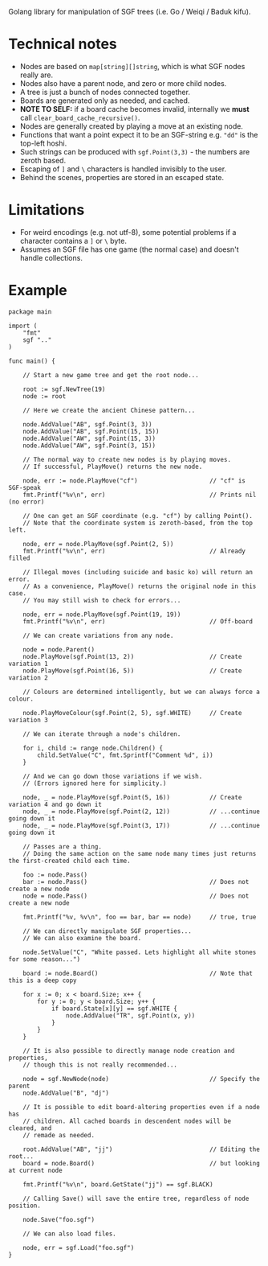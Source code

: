 Golang library for manipulation of SGF trees (i.e. Go / Weiqi / Baduk kifu).

# Technical notes

* Nodes are based on `map[string][]string`, which is what SGF nodes really are.
* Nodes also have a parent node, and zero or more child nodes.
* A tree is just a bunch of nodes connected together.
* Boards are generated only as needed, and cached.
* **NOTE TO SELF:** if a board cache becomes invalid, internally we **must** call `clear_board_cache_recursive()`.
* Nodes are generally created by playing a move at an existing node.
* Functions that want a point expect it to be an SGF-string e.g. `"dd"` is the top-left hoshi.
* Such strings can be produced with `sgf.Point(3,3)` - the numbers are zeroth based.
* Escaping of `]` and `\` characters is handled invisibly to the user.
* Behind the scenes, properties are stored in an escaped state.

# Limitations

* For weird encodings (e.g. not utf-8), some potential problems if a character contains a `]` or `\` byte.
* Assumes an SGF file has one game (the normal case) and doesn't handle collections.

# Example

```golang
package main

import (
	"fmt"
	sgf ".."
)

func main() {

	// Start a new game tree and get the root node...

	root := sgf.NewTree(19)
	node := root

	// Here we create the ancient Chinese pattern...

	node.AddValue("AB", sgf.Point(3, 3))
	node.AddValue("AB", sgf.Point(15, 15))
	node.AddValue("AW", sgf.Point(15, 3))
	node.AddValue("AW", sgf.Point(3, 15))

	// The normal way to create new nodes is by playing moves.
	// If successful, PlayMove() returns the new node.

	node, err := node.PlayMove("cf")					// "cf" is SGF-speak
	fmt.Printf("%v\n", err)								// Prints nil (no error)

	// One can get an SGF coordinate (e.g. "cf") by calling Point().
	// Note that the coordinate system is zeroth-based, from the top left.

	node, err = node.PlayMove(sgf.Point(2, 5))
	fmt.Printf("%v\n", err)								// Already filled

	// Illegal moves (including suicide and basic ko) will return an error.
	// As a convenience, PlayMove() returns the original node in this case.
	// You may still wish to check for errors...

	node, err = node.PlayMove(sgf.Point(19, 19))
	fmt.Printf("%v\n", err)								// Off-board

	// We can create variations from any node.

	node = node.Parent()
	node.PlayMove(sgf.Point(13, 2))						// Create variation 1
	node.PlayMove(sgf.Point(16, 5))						// Create variation 2

	// Colours are determined intelligently, but we can always force a colour.

	node.PlayMoveColour(sgf.Point(2, 5), sgf.WHITE)		// Create variation 3

	// We can iterate through a node's children.

	for i, child := range node.Children() {
		child.SetValue("C", fmt.Sprintf("Comment %d", i))
	}

	// And we can go down those variations if we wish.
	// (Errors ignored here for simplicity.)

	node, _ = node.PlayMove(sgf.Point(5, 16))			// Create variation 4 and go down it
	node, _ = node.PlayMove(sgf.Point(2, 12))			// ...continue going down it
	node, _ = node.PlayMove(sgf.Point(3, 17))			// ...continue going down it

	// Passes are a thing.
	// Doing the same action on the same node many times just returns the first-created child each time.

	foo := node.Pass()
	bar := node.Pass()									// Does not create a new node
	node = node.Pass()									// Does not create a new node

	fmt.Printf("%v, %v\n", foo == bar, bar == node)		// true, true

	// We can directly manipulate SGF properties...
	// We can also examine the board.

	node.SetValue("C", "White passed. Lets highlight all white stones for some reason...")

	board := node.Board()								// Note that this is a deep copy

	for x := 0; x < board.Size; x++ {
		for y := 0; y < board.Size; y++ {
			if board.State[x][y] == sgf.WHITE {
				node.AddValue("TR", sgf.Point(x, y))
			}
		}
	}

	// It is also possible to directly manage node creation and properties,
	// though this is not really recommended...

	node = sgf.NewNode(node)							// Specify the parent
	node.AddValue("B", "dj")

	// It is possible to edit board-altering properties even if a node has
	// children. All cached boards in descendent nodes will be cleared, and
	// remade as needed.

	root.AddValue("AB", "jj")							// Editing the root...
	board = node.Board()								// but looking at current node

	fmt.Printf("%v\n", board.GetState("jj") == sgf.BLACK)

	// Calling Save() will save the entire tree, regardless of node position.

	node.Save("foo.sgf")

	// We can also load files.

	node, err = sgf.Load("foo.sgf")
}
```
